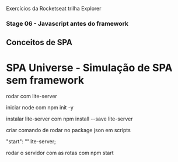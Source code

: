 Exercícios da Rocketseat trilha Explorer

### Stage 06 - Javascript antes do framework

## Conceitos de SPA

# SPA Universe - Simulação de SPA sem framework

rodar com lite-server

iniciar node com npm init -y

instalar lite-server com npm install --save lite-server

criar comando de rodar no package json em scripts

"start": ""lite-server;

rodar o servidor com as rotas com npm start












